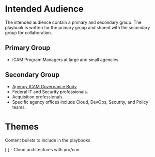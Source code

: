# Intended Audience

The intended audience contain a primary and secondary group. The playbook is written for the primary group and shared with the secondary group for collaboration.

## Primary Group
- ICAM Program Managers at large and small agencies.

## Secondary Group
- [Agency ICAM Governance Body](https://playbooks.idmanagement.gov/pm/governance/#program-governance-body)
- Federal IT and Security professionals.
- Acquisition professionals.
- Specific agency offices include Cloud, DevOps, Security, and Policy teams.


# Themes

Content bullets to include in the playbooks

[ ] - Cloud architectures with pro/con
